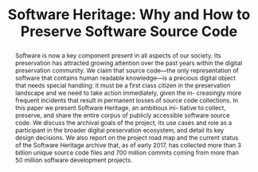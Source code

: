 ---
abstract: 'Software is now a key component present in all aspects of our society.
  Its preservation has attracted growing attention over the past years within the
  digital preservation community. We claim that source code—the only representation
  of software that contains human readable knowledge—is a precious digital object
  that needs special handling: it must be a first class citizen in the preservation
  landscape and we need to take action immediately, given the in- creasingly more
  frequent incidents that result in permanent losses of source code collections.

  In this paper we present Software Heritage, an ambitious ini- tiative to collect,
  preserve, and share the entire corpus of publicly accessible software source code.
  We discuss the archival goals of the project, its use cases and role as a participant
  in the broader digital preservation ecosystem, and detail its key design decisions.
  We also report on the project road map and the current status of the Software Heritage
  archive that, as of early 2017, has collected more than 3 billion unique source
  code files and 700 million commits coming from more than 50 million software development
  projects.'
creators:
- Di Cosmo, Roberto
- Zacchiroli, Stefano
date: null
document_url: https://services.phaidra.univie.ac.at/api/object/o:931064/download
grand_parent: iPRES
institutions: []
keywords:
- kyoto
landing_page_url: https://phaidra.univie.ac.at/o:931064
language: eng
layout: publication
license: CC BY-SA 4.0 International
notes_url: null
parent: iPRES 2017
presentation_url: null
publication_type: paper
size: 662621
source_name: iPRES
title: 'Software Heritage: Why and How to Preserve Software Source Code'
year: 2017
---